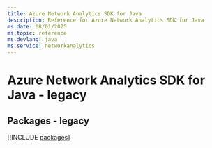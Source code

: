 ```yaml
---
title: Azure Network Analytics SDK for Java
description: Reference for Azure Network Analytics SDK for Java
ms.date: 08/01/2025
ms.topic: reference
ms.devlang: java
ms.service: networkanalytics
---
```

# Azure Network Analytics SDK for Java - legacy
## Packages - legacy
[!INCLUDE [packages](network-analytics-index.md)]
